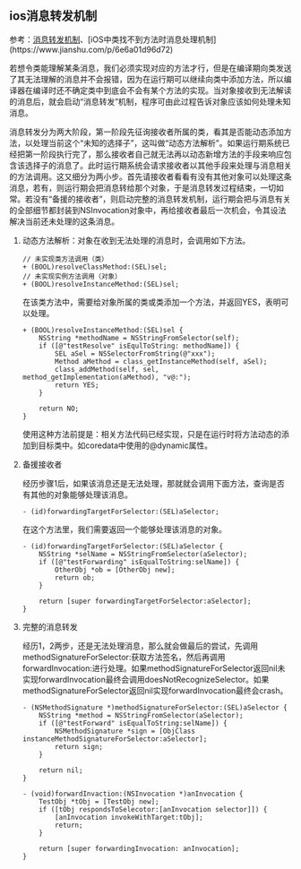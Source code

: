 ## ios消息转发机制

参考：[消息转发机制]("https://blog.csdn.net/wtdask/article/details/80613446")、[iOS中类找不到方法时消息处理机制](https://www.jianshu.com/p/6e6a01d96d72)

若想令类能理解某条消息，我们必须实现对应的方法才行，但是在编译期向类发送了其无法理解的消息并不会报错，因为在运行期可以继续向类中添加方法，所以编译器在编译时还不确定类中到底会不会有某个方法的实现。当对象接收到无法解读的消息后，就会启动“消息转发”机制，程序可由此过程告诉对象应该如何处理未知消息。

消息转发分为两大阶段，第一阶段先征询接收者所属的类，看其是否能动态添加方法，以处理当前这个“未知的选择子”，这叫做“动态方法解析”。如果运行期系统已经把第一阶段执行完了，那么接收者自己就无法再以动态新增方法的手段来响应包含该选择子的消息了。此时运行期系统会请求接收者以其他手段来处理与消息相关的方法调用。这又细分为两小步。首先请接收者看看有没有其他对象可以处理这条消息，若有，则运行期会把消息转给那个对象，于是消息转发过程结束，一切如常。若没有“备援的接收者”，则启动完整的消息转发机制，运行期会把与消息有关的全部细节都封装到NSInvocation对象中，再给接收者最后一次机会，令其设法解决当前还未处理的这条消息。

1. 动态方法解析：对象在收到无法处理的消息时，会调用如下方法。

	```
	// 未实现类方法调用（类）
	+ (BOOL)resolveClassMethod:(SEL)sel;
	// 未实现实例方法调用（对象）
	+ (BOOL)resolveInstanceMethod:(SEL)sel;
	```
	
	在该类方法中，需要给对象所属的类或类添加一个方法，并返回YES，表明可以处理。
	
	```
	+ (BOOL)resolveInstanceMethod:(SEL)sel {
		NSString *methodName = NSStringFromSelector(self);
		if ([@"testResolve" isEqulToString: methodName]) {
			SEL aSel = NSSelectorFromString(@"xxx");
			Method aMethod = class_getInstanceMethod(self, aSel);
			class_addMethod(self, sel, method_getImplementation(aMethod), "v@:");
			return YES;
		}
		
		return NO;
	}
	```
	
	使用这种方法前提是：相关方法代码已经实现，只是在运行时将方法动态的添加到目标类中。如coredata中使用的@dynamic属性。
	
2. 备援接收者

	经历步骤1后，如果该消息还是无法处理，那就就会调用下面方法，查询是否有其他的对象能够处理该消息。
	
	```
	- (id)forwardingTargetForSelector:(SEL)aSelector;
	```
	
	在这个方法里，我们需要返回一个能够处理该消息的对象。
	
	```
	- (id)forwardingTargetForSelector:(SEL)aSelector {
		NSString *selName = NSStringFromSelector(aSelector);
		if ([@"testForwarding" isEqualToString:selName]) {
			OtherObj *ob = [OtherObj new];
			return ob;
		}
		
		return [super forwardingTargetForSelector:aSelector];
	}
	```
	
3. 完整的消息转发

	经历1，2两步，还是无法处理消息，那么就会做最后的尝试，先调用methodSignatureForSelector:获取方法签名，然后再调用forwardInvocation:进行处理。如果methodSignatureForSelector返回nil未实现forwardInvocation最终会调用doesNotRecognizeSelector。如果methodSignatureForSelector返回nil实现forwardInvocation最终会crash。
	
	```
	- (NSMethodSignature *)methodSignatureForSelector:(SEL)aSelector {
		NSString *method = NSStringFromSelector(aSelector);
		if ([@"testForward" isEqualToString:selName]) {
			NSMethodSignature *sign = [ObjClass instanceMethodSignatureForSelector:aSelector];
			return sign;
		}
		
		return nil;
	}
	
	- (void)forwardInvaction:(NSInvocation *)anInvocation {
		TestObj *tObj = [TestObj new];
		if ([tObj respondsToSelecotor:[anInvocation selector]]) {
			[anInvocation invokeWithTarget:tObj];
			return;
		}
		
		return [super forwardingInvocation: anInvocation];
	}
	```